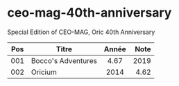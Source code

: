 # ceo-mag-40th-anniversary
Special Edition of CEO-MAG, Oric 40th Anniversary


| Pos | Titre | Année | Note | 
|-----|----------|:-------------:|------:| 
| 001 | Bocco's Adventures | 4.67 | 2019 |
| 002 | Oricium| 2014 | 4.62 |
